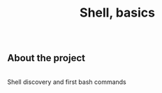 # <p align=center>Shell, basics</p>
<br />

## About the project
<br />
Shell discovery and first bash commands
